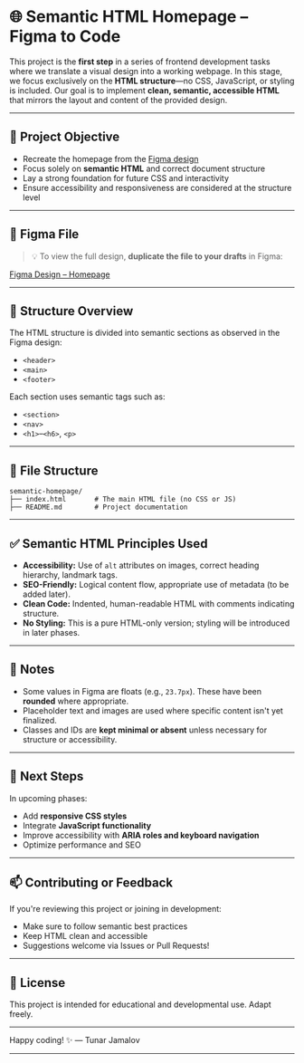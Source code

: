 # 🌐 Semantic HTML Homepage – Figma to Code

This project is the **first step** in a series of frontend development tasks where we translate a visual design into a working webpage. In this stage, we focus exclusively on the **HTML structure**—no CSS, JavaScript, or styling is included. Our goal is to implement **clean, semantic, accessible HTML** that mirrors the layout and content of the provided design.

---

## 🎯 Project Objective

* Recreate the homepage from the [Figma design](https://www.figma.com/design/XrEAsu1vQj5fhVaNG38d2W/Homepage?node-id=3558-0&t=QEHs3UaMwapUeVTU-0)
* Focus solely on **semantic HTML** and correct document structure
* Lay a strong foundation for future CSS and interactivity
* Ensure accessibility and responsiveness are considered at the structure level

---

## 🔗 Figma File

> 💡 To view the full design, **duplicate the file to your drafts** in Figma:

[Figma Design – Homepage](https://www.figma.com/design/XrEAsu1vQj5fhVaNG38d2W/Homepage?node-id=3558-0&t=QEHs3UaMwapUeVTU-0)

---

## 🧱 Structure Overview

The HTML structure is divided into semantic sections as observed in the Figma design:

* `<header>` 
* `<main>` 
* `<footer>` 

Each section uses semantic tags such as:

* `<section>`
* `<nav>`
* `<h1>`–`<h6>`, `<p>`

---

## 📁 File Structure

```
semantic-homepage/
├── index.html       # The main HTML file (no CSS or JS)
├── README.md        # Project documentation
```

---

## ✅ Semantic HTML Principles Used

* **Accessibility:** Use of `alt` attributes on images, correct heading hierarchy, landmark tags.
* **SEO-Friendly:** Logical content flow, appropriate use of metadata (to be added later).
* **Clean Code:** Indented, human-readable HTML with comments indicating structure.
* **No Styling:** This is a pure HTML-only version; styling will be introduced in later phases.

---

## 🚧 Notes

* Some values in Figma are floats (e.g., `23.7px`). These have been **rounded** where appropriate.
* Placeholder text and images are used where specific content isn't yet finalized.
* Classes and IDs are **kept minimal or absent** unless necessary for structure or accessibility.

---

## 📌 Next Steps

In upcoming phases:

* Add **responsive CSS styles**
* Integrate **JavaScript functionality**
* Improve accessibility with **ARIA roles and keyboard navigation**
* Optimize performance and SEO

---

## 📫 Contributing or Feedback

If you're reviewing this project or joining in development:

* Make sure to follow semantic best practices
* Keep HTML clean and accessible
* Suggestions welcome via Issues or Pull Requests!

---

## 📝 License

This project is intended for educational and developmental use. Adapt freely.

---

Happy coding! ✨
— Tunar Jamalov

---
